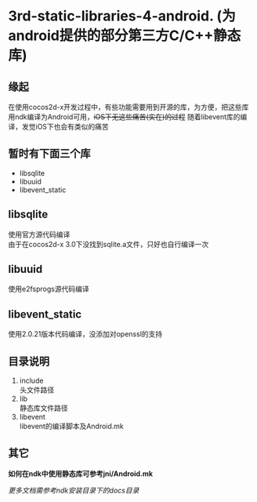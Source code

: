 3rd-static-libraries-4-android. (为android提供的部分第三方C/C++静态库)
==============================

## 缘起

在使用cocos2d-x开发过程中，有些功能需要用到开源的库，为方便，把这些库用ndk编译为Android可用，~~iOS下无这些痛苦(实在)的过程~~ 随着libevent库的编译，发觉iOS下也会有类似的痛苦

## 暂时有下面三个库  
- libsqlite
- libuuid
- libevent_static

## libsqlite
使用官方源代码编译  
由于在cocos2d-x 3.0下没找到sqlite.a文件，只好也自行编译一次

## libuuid
使用e2fsprogs源代码编译

## libevent_static
使用2.0.21版本代码编译，没添加对openssl的支持

## 目录说明
1. include  
	头文件路径
2. lib  
	静态库文件路径
3. libevent  
	libevent的编译脚本及Android.mk

## 其它
**如何在ndk中使用静态库可参考jni/Android.mk**

*更多文档需参考ndk安装目录下的docs目录*